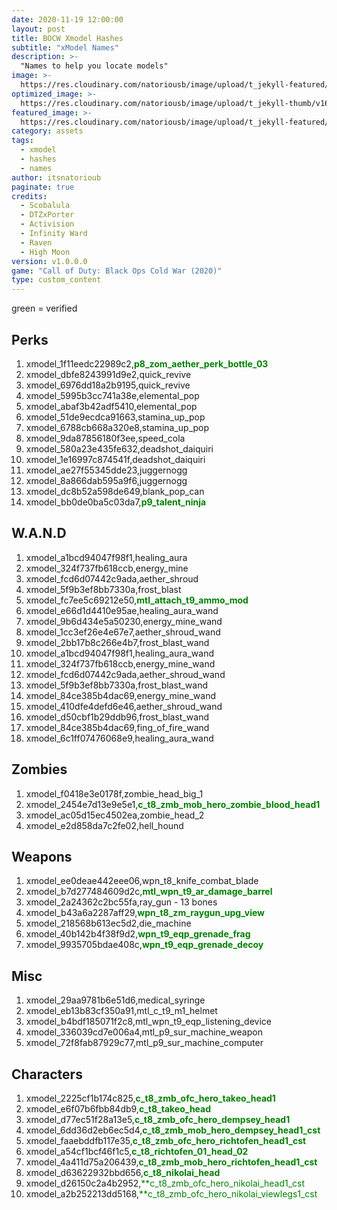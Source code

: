 ```yaml
---
date: 2020-11-19 12:00:00
layout: post
title: BOCW Xmodel Hashes
subtitle: "xModel Names"
description: >-
  "Names to help you locate models"
image: >-
  https://res.cloudinary.com/natoriousb/image/upload/t_jekyll-featured/v1603912727/ui_loot_weapon_ar_akilo47_a9swsg.png
optimized_image: >- 
  https://res.cloudinary.com/natoriousb/image/upload/t_jekyll-thumb/v1603912727/ui_loot_weapon_ar_akilo47_a9swsg.png
featured_image: >-
  https://res.cloudinary.com/natoriousb/image/upload/t_jekyll-featured/v1603912727/ui_loot_weapon_ar_akilo47_a9swsg.png
category: assets
tags:
  - xmodel
  - hashes
  - names
author: itsnatorioub
paginate: true
credits:
  - Scobalula
  - DTZxPorter
  - Activision
  - Infinity Ward
  - Raven
  - High Moon
version: v1.0.0.0
game: "Call of Duty: Black Ops Cold War (2020)"
type: custom_content
---
```


green = verified
<div><h2>Perks</h2></div>

1. xmodel_1f11eedc22989c2,<span style="color:green">**p8_zom_aether_perk_bottle_03**</span>
1. xmodel_dbfe8243991d9e2,quick_revive
1. xmodel_6976dd18a2b9195,quick_revive
1. xmodel_5995b3cc741a38e,elemental_pop
1. xmodel_abaf3b42adf5410,elemental_pop
1. xmodel_51de9ecdca91663,stamina_up_pop
1. xmodel_6788cb668a320e8,stamina_up_pop
1. xmodel_9da87856180f3ee,speed_cola
1. xmodel_580a23e435fe632,deadshot_daiquiri
1. xmodel_1e16997c874541f,deadshot_daiquiri
1. xmodel_ae27f55345dde23,juggernogg
1. xmodel_8a866dab595a9f6,juggernogg
1. xmodel_dc8b52a598de649,blank_pop_can
1. xmodel_bb0de0ba5c03da7,<span style="color:green">**p9_talent_ninja**</span>

<div><h2>W.A.N.D</h2></div>

1. xmodel_a1bcd94047f98f1,healing_aura
1. xmodel_324f737fb618ccb,energy_mine
1. xmodel_fcd6d07442c9ada,aether_shroud
1. xmodel_5f9b3ef8bb7330a,frost_blast
1. xmodel_fc7ee5c69212e50,<span style="color:green">**mtl_attach_t9_ammo_mod**</span>
1. xmodel_e66d1d4410e95ae,healing_aura_wand
1. xmodel_9b6d434e5a50230,energy_mine_wand
1. xmodel_1cc3ef26e4e67e7,aether_shroud_wand
1. xmodel_2bb17b8c266e4b7,frost_blast_wand
1. xmodel_a1bcd94047f98f1,healing_aura_wand
1. xmodel_324f737fb618ccb,energy_mine_wand
1. xmodel_fcd6d07442c9ada,aether_shroud_wand
1. xmodel_5f9b3ef8bb7330a,frost_blast_wand
1. xmodel_84ce385b4dac69,energy_mine_wand
1. xmodel_410dfe4defd6e46,aether_shroud_wand
1. xmodel_d50cbf1b29ddb96,frost_blast_wand
1. xmodel_84ce385b4dac69,fing_of_fire_wand
1. xmodel_6c1ff07476068e9,healing_aura_wand

<div><h2>Zombies</h2></div>

1. xmodel_f0418e3e0178f,zombie_head_big_1
1. xmodel_2454e7d13e9e5e1,<span style="color:green">**c_t8_zmb_mob_hero_zombie_blood_head1**</span>
1. xmodel_ac05d15ec4502ea,zombie_head_2
1. xmodel_e2d858da7c2fe02,hell_hound

<div><h2>Weapons</h2></div>

1. xmodel_ee0deae442eee06,wpn_t8_knife_combat_blade
1. xmodel_b7d277484609d2c,<span style="color:green">**mtl_wpn_t9_ar_damage_barrel**</span>
1. xmodel_2a24362c2bc55fa,ray_gun - 13 bones
1. xmodel_b43a6a2287aff29,<span style="color:green">**wpn_t8_zm_raygun_upg_view**</span>
1. xmodel_218568b613ec5d2,die_machine
1. xmodel_40b142b4f38f9d2,<span style="color:green">**wpn_t9_eqp_grenade_frag**</span>
1. xmodel_9935705bdae408c,<span style="color:green">**wpn_t9_eqp_grenade_decoy**</span>

<div><h2>Misc</h2></div>

1. xmodel_29aa9781b6e51d6,medical_syringe 
1. xmodel_eb13b83cf350a91,mtl_c_t9_m1_helmet
1. xmodel_b4bdf185071f2c8,mtl_wpn_t9_eqp_listening_device
1. xmodel_336039cd7e006a4,mtl_p9_sur_machine_weapon
1. xmodel_72f8fab87929c77,mtl_p9_sur_machine_computer

<div><h2>Characters</h2></div>

1. xmodel_2225cf1b174c825,<span style="color:green">**c_t8_zmb_ofc_hero_takeo_head1**</span>
1. xmodel_e6f07b6fbb84db9,<span style="color:green">**c_t8_takeo_head**</span>
1. xmodel_d77ec51f28a13e5,<span style="color:green">**c_t8_zmb_ofc_hero_dempsey_head1**</span>
1. xmodel_6dd36d2eb6ec5d4,<span style="color:green">**c_t8_zmb_mob_hero_dempsey_head1_cst**</span>
1. xmodel_faaebddfb117e35,<span style="color:green">**c_t8_zmb_ofc_hero_richtofen_head1_cst**</span>
1. xmodel_a54cf1bcf46f1c5,<span style="color:green">**c_t8_richtofen_01_head_02**</span>
1. xmodel_4a411d75a206439,<span style="color:green">**c_t8_zmb_mob_hero_richtofen_head1_cst**</span>
1. xmodel_d63622932bbd656,<span style="color:green">**c_t8_nikolai_head**</span>
1. xmodel_d26150c2a4b2952,<span style="color:green">**c_t8_zmb_ofc_hero_nikolai_head1_cst</span>
1. xmodel_a2b252213dd5168,<span style="color:green">**c_t8_zmb_ofc_hero_nikolai_viewlegs1_cst</span>